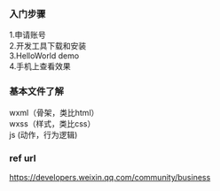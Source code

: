 ### 入门步骤
1.申请账号    
2.开发工具下载和安装    
3.HelloWorld demo    
4.手机上查看效果   

### 基本文件了解
wxml（骨架，类比html）    
wxss（样式，类比css）   
js (动作，行为逻辑)   

### ref url
https://developers.weixin.qq.com/community/business  
